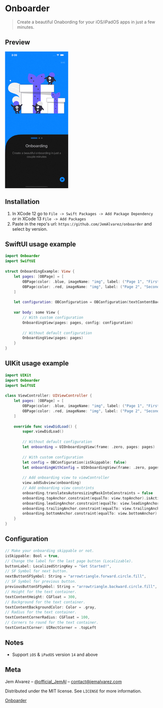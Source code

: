 # Onboarder
> Create a beautiful Onabording for your iOS/iPadOS apps in just a few minutes.

## Preview

<img src="./Assets/onboarding.gif" height="450" />

## Installation

1. In XCode 12 go to `File -> Swift Packages -> Add Package Dependency` or in XCode 13 `File -> Add Packages`
2. Paste in the repo's url: ```https://github.com/JemAlvarez/onboarder``` and select by version.

## SwiftUI usage example

```swift
import Onboarder
import SwiftUI

struct OnboardingExample: View {
	let pages: [OBPage] = [
		OBPage(color: .blue, imageName: "img", label: ("Page 1", "First page")),
		OBPage(color: .red, imageName: "img", label: ("Page 2", "Second page"))
	]

	let configuration: OBConfiguration = OBConfiguration(textContentBackgroundColor: Color("darkBlack"))

	var body: some View {
		// With custom configuration
		OnboardingView(pages: pages, config: configuration)

		// Without default configuration
		OnboardingView(pages: pages)
	}
}
```

## UIKit usage example

```swift
import UIKit
import Onboarder
import SwiftUI

class ViewController: UIViewController {
	let pages: [OBPage] = [
		OBPage(color: .blue, imageName: "img", label: ("Page 1", "First page")),
		OBPage(color: .red, imageName: "img", label: ("Page 2", "Second page"))
	]
    
	override func viewDidLoad() {
		super.viewDidLoad()
        
		// Without default configuration
		let onboarding = UIOnboardingView(frame: .zero, pages: pages)

		// With custom configuration
		let config = OBConfiguration(isSkippable: false)
		let onboardingWithConfig = UIOnboardingView(frame: .zero, pages: pages, configuration: config)
        
		// Add onboarding view to viewController
		view.addSubview(onboarding)
		// Add onboarding view constrints
		onboarding.translatesAutoresizingMaskIntoConstraints = false
		onboarding.topAnchor.constraint(equalTo: view.topAnchor).isActive = true
		onboarding.leadingAnchor.constraint(equalTo: view.leadingAnchor).isActive = true
		onboarding.trailingAnchor.constraint(equalTo: view.trailingAnchor).isActive = true
		onboarding.bottomAnchor.constraint(equalTo: view.bottomAnchor).isActive = true
	}
}

```

## Configuration

```swift
// Make your onboarding skippable or not.
isSkippable: Bool = true,
// Change the label for the last page button (Localizable).
buttonLabel: LocalizedStringKey = "Get Started!",
// SF Symbol for next button.
nextButtonSFSymbol: String = "arrowtriangle.forward.circle.fill",
// SF Symbol for previous button.
previousButtonSFSymbol: String = "arrowtriangle.backward.circle.fill",
// Height for the text container.
textContentHeight: CGFloat = 300,
// Background for the text container.
textContentBackgroundColor: Color = .gray,
// Radius for the text container.
textContentCornerRadius: CGFloat = 100,
// Corners to round for the text container.
textContactCorner: UIRectCorner = .topLeft
```

## Notes

* Support `iOS` & `iPadOS` version `14` and above

## Meta

Jem Alvarez – [@official_JemAl](https://twitter.com/official_JemAl) – contact@jemalvarez.com

Distributed under the MIT license. See ``LICENSE`` for more information.

[Onboarder](https://github.com/JemAlvarez/onboarder)
